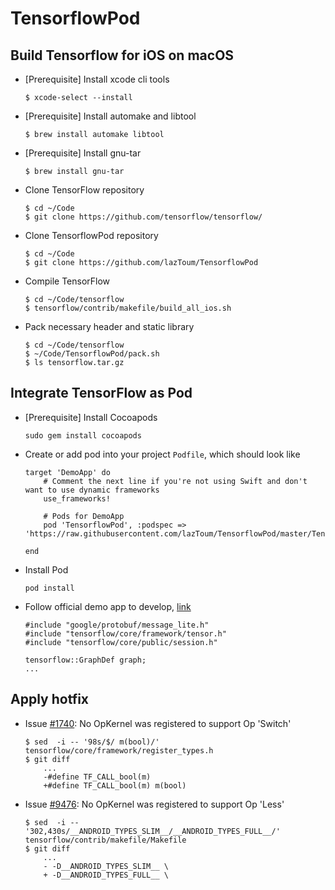 # TensorflowPod

## Build Tensorflow for iOS on macOS

* [Prerequisite] Install xcode cli tools
    ```
    $ xcode-select --install
    ```

* [Prerequisite] Install automake and libtool
    ```
    $ brew install automake libtool
    ```
    
* [Prerequisite] Install gnu-tar
    ```
    $ brew install gnu-tar
    ```

* Clone TensorFlow repository
    ```
    $ cd ~/Code
    $ git clone https://github.com/tensorflow/tensorflow/
    ```

* Clone TensorflowPod repository
    ```
    $ cd ~/Code
    $ git clone https://github.com/lazToum/TensorflowPod
    ```

* Compile TensorFlow 
    ```
    $ cd ~/Code/tensorflow
    $ tensorflow/contrib/makefile/build_all_ios.sh
    ```

* Pack necessary header and static library
    ```
    $ cd ~/Code/tensorflow
    $ ~/Code/TensorflowPod/pack.sh
    $ ls tensorflow.tar.gz
    ```

## Integrate TensorFlow as Pod

* [Prerequisite] Install Cocoapods
    ```
    sudo gem install cocoapods
    ```

* Create or add pod into your project ```Podfile```, which should look like
    ```
    target 'DemoApp' do
        # Comment the next line if you're not using Swift and don't want to use dynamic frameworks
        use_frameworks!

        # Pods for DemoApp
        pod 'TensorflowPod', :podspec => 'https://raw.githubusercontent.com/lazToum/TensorflowPod/master/TensorflowPod.podspec'

    end
    ```

* Install Pod
    ```
    pod install
    ```

* Follow official demo app to develop, [link](https://github.com/tensorflow/tensorflow/tree/master/tensorflow/examples/ios)
    ```
    #include "google/protobuf/message_lite.h"
    #include "tensorflow/core/framework/tensor.h"
    #include "tensorflow/core/public/session.h"

    tensorflow::GraphDef graph;
    ...
    ``` 

## Apply hotfix

* Issue [#1740](https://github.com/tensorflow/models/issues/1740): No OpKernel was registered to support Op 'Switch'
    ```
    $ sed  -i -- '98s/$/ m(bool)/' tensorflow/core/framework/register_types.h
    $ git diff
        ...
        -#define TF_CALL_bool(m)
        +#define TF_CALL_bool(m) m(bool)
    ```

* Issue [#9476](https://github.com/tensorflow/tensorflow/issues/9476): No OpKernel was registered to support Op 'Less'
    ```
    $ sed  -i -- '302,430s/__ANDROID_TYPES_SLIM__/__ANDROID_TYPES_FULL__/' tensorflow/contrib/makefile/Makefile
    $ git diff
        ...
        - -D__ANDROID_TYPES_SLIM__ \
        + -D__ANDROID_TYPES_FULL__ \
    ```

